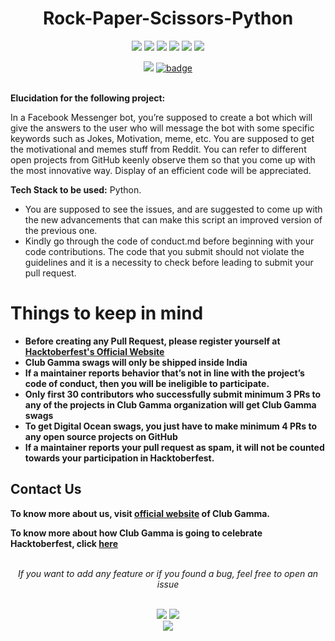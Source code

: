 <h1 align="center">Rock-Paper-Scissors-Python</h1>
<div align="center">  
<a href="https://github.com/clubgamma/Rock-Paper-Scissors-Python/stargazers"><img src="https://img.shields.io/github/stars/clubgamma/Weather-Forecaster?style=flat"/></a>
<a href="https://github.com/clubgamma/Rock-Paper-Scissors-Python/network/members"><img src="https://img.shields.io/github/forks/clubgamma/Weather-Forecaster?style=flat"/></a>
<a href="https://github.com/clubgamma/Rock-Paper-Scissors-Python/pulls"><img src="https://img.shields.io/github/issues-pr/clubgamma/Weather-Forecaster?style=flat?color=yellow"/></a>
<a href="https://github.com/clubgamma/Rock-Paper-Scissors-Python/issues"><img src="https://img.shields.io/github/issues/clubgamma/Weather-Forecaster?style=flat"/></a>
<a href="https://github.com/clubgamma/Rock-Paper-Scissors-Python/graphs/contributors"><img src="https://img.shields.io/github/contributors/clubgamma/Weather-Forecaster?color=orange"/></a>
<a href="https://github.com/clubgamma/Rock-Paper-Scissors-Python/blob/master/LICENSE.md"><img src="https://img.shields.io/github/license/clubgamma/Weather-Forecaster?color=1abc9c"/></a>
<br>
  
[![](https://img.shields.io/badge/Club_Gamma-Code_of_conduct-%23FF0000.svg?&style=flat&logoColor=white&color=red)](https://clubgamma.github.io/code-of-conduct/)
[![badge](https://img.shields.io/endpoint?url=https://gist.githubusercontent.com/rudrabarad/5f367b75ae6ff53bb868f3d56567b1df/raw/discord.json)](https://discord.gg/kjnp6wU)
<br><br>
</div>


**Elucidation for the following project:**

In a Facebook Messenger bot, you’re supposed to create a bot which will give the answers to the user who will message the bot with some specific keywords such as Jokes, Motivation, meme, etc. You are supposed to get the motivational and memes stuff from Reddit. You can refer to different open projects from GitHub keenly observe them so that you come up with the most innovative way. Display of an efficient code will be appreciated.

**Tech Stack to be used:** Python.

- You are supposed to see the issues, and are suggested to come up with the new advancements that can make this script an improved version of the previous one.
- Kindly go through the code of conduct.md before beginning with your code contributions. The code that you  submit should not violate the guidelines and it is a necessity to check before leading to submit your pull request.

# Things to keep in mind

  - **Before creating any Pull Request, please register yourself at [Hacktoberfest's Official Website](https://hacktoberfest.digitalocean.com/)**
  - **Club Gamma swags will only be shipped inside India**
  - **If a maintainer reports behavior that’s not in line with the project’s code of conduct, then you will be ineligible to participate.**
  - **Only first 30 contributors who successfully submit minimum 3 PRs to any of the projects in Club Gamma organization will get Club Gamma swags**
  - **To get Digital Ocean swags, you just have to make minimum 4 PRs to any open source projects on GitHub**
  - **If a maintainer reports your pull request as spam, it will not be counted towards your participation in Hacktoberfest.**
  
## Contact Us

**To know more about us, visit [official website](https://clubgamma.github.io/) of Club Gamma.**

**To know more about how Club Gamma is going to celebrate Hacktoberfest, click [here](https://clubgamma.github.io/hacktoberfest/)**

<br>
<div align="center">  
<i>If you want to add any feature or if you found a bug, feel free to open an issue</i><br><br>

![](https://img.shields.io/badge/Star-If_Liked-%23FF0000.svg?&style=flat&logoColor=white&color=white)
![](https://img.shields.io/badge/Fork-If_you_found_interesting-%23FF0000.svg?&style=flat&logoColor=white&color=white)<br>
<a href="https://github.com/clubgamma/Facebook-messenger-bot/issues/new"><img src="https://img.shields.io/badge/Query-Ask_Us_Anything-blue"/></a><br>
<br>
</div>
